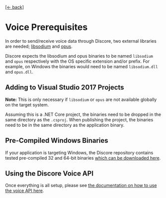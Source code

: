 [[← back]](./README.md)

# Voice Prerequisites

In order to send/receive voice data through Discore, two external libraries are needed; [libsodium](https://download.libsodium.org/doc/) and [opus](http://opus-codec.org/).

Discore expects the libsodium and opus binaries to be named `libsodium` and `opus` respectively with the OS specific extension and/or prefix. For example, on Windows the binaries would need to be named `libsodium.dll` and `opus.dll`.

## Adding to Visual Studio 2017 Projects
**Note:** This is only necessary if `libsodium` or `opus` are not available globally on the target system.

Assuming this is a .NET Core project, the binaries need to be dropped in the same directory as the `.csproj`. When publishing the project, the binaries need to be in the same directory as the application binary.

## Pre-Compiled Windows Binaries
If your application is targeting Windows, the Discore repository contains tested pre-compiled 32 and 64-bit binaries [which can be downloaded here](https://github.com/BundledSticksInkorperated/Discore/tree/v3/lib/windows).

## Using the Discore Voice API
Once everything is all setup, please see [the documentation on how to use the voice API here](./Connecting-to-a-Voice-Channel.md).